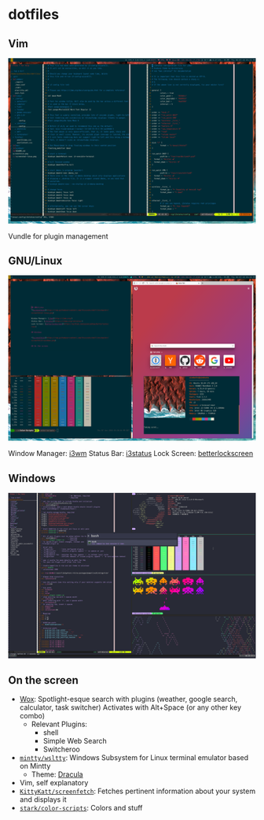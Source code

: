 # dotfiles

## Vim
![screenfetch](https://raw.githubusercontent.com/thisisshi/dotfiles/master/screenshot-vim.png)

Vundle for plugin management

## GNU/Linux
![screenfetch](https://raw.githubusercontent.com/thisisshi/dotfiles/master/screenshot-linux.png)

Window Manager: [i3wm](http://i3wm.org/)
Status Bar: [i3status](https://i3wm.org/i3status/)
Lock Screen: [betterlockscreen](https://github.com/pavanjadhaw/betterlockscreen)

## Windows

![screenfetch](https://raw.githubusercontent.com/thisisshi/dotfiles/master/screenshot-win.png)

## On the screen
- [Wox](http://www.getwox.com/): Spotlight-esque search with plugins (weather, google search, calculator, task switcher) Activates with Alt+Space (or any other key combo)
  - Relevant Plugins:
    - shell
    - Simple Web Search
    - Switcheroo
- [`mintty/wsltty`](https://github.com/mintty/wsltty): Windows Subsystem for Linux terminal emulator based on Mintty
  - Theme: [Dracula](https://draculatheme.com/mintty/)
- Vim, self explanatory
- [`KittyKatt/screenfetch`](https://github.com/KittyKatt/screenFetch): Fetches pertinent information about your system and displays it
- [`stark/color-scripts`](https://github.com/stark/color-scripts): Colors and stuff
